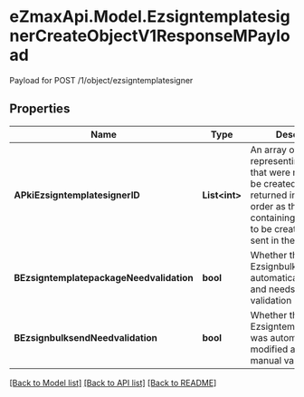 # eZmaxApi.Model.EzsigntemplatesignerCreateObjectV1ResponseMPayload
Payload for POST /1/object/ezsigntemplatesigner

## Properties

Name | Type | Description | Notes
------------ | ------------- | ------------- | -------------
**APkiEzsigntemplatesignerID** | **List&lt;int&gt;** | An array of unique IDs representing the object that were requested to be created.  They are returned in the same order as the array containing the objects to be created that was sent in the request. | 
**BEzsigntemplatepackageNeedvalidation** | **bool** | Whether the Ezsignbulksend was automatically modified and needs a manual validation | 
**BEzsignbulksendNeedvalidation** | **bool** | Whether the Ezsigntemplatepackage was automatically modified and needs a manual validation | 

[[Back to Model list]](../README.md#documentation-for-models) [[Back to API list]](../README.md#documentation-for-api-endpoints) [[Back to README]](../README.md)

